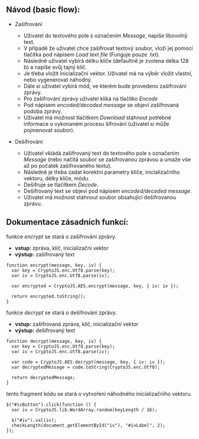 ## Návod (basic flow):

- Zašifrování
  - Uživatel do textového pole s označením *Message*, napíše libovolný text.
  - V případě že uživatel chce zašifrovat textový soubor, vloží jej pomocí tlačítka pod nápisem *Load text file* (Funguje pouze .txt).
  - Následně uživatel vybírá délku klíče (defaultně je zvolena délka 128 b) a napíše svůj tajný klíč.
  - Je třeba vložit inicializační vektor. Uživatel má na výběr vložit vlastní, nebo vygenerovat náhodný.
  - Dále si uživatel vybírá mód, ve kterém bude provedeno zašifrování zprávy.
  - Pro zašifrování zprávy uživatel kliká na tlačítko *Encode*
  - Pod nápisem *encoded/decoded message* se objeví zašifrovaná podoba zprávy.
  - Uživatel má možnost tlačítkem *Download* stáhnout potřebné informace o vykonaném procesu šifrování (uživatel si může pojmenovat soubor).

- Dešifrování
  - Uživatel vkládá zašifrovaný text do textového pole s označením *Message* (nebo načítá soubor se zašifrovanou zprávou a umaže vše až po počátek zašifrovaného textu).
  - Následně je třeba zadat korektní parametry klíče, inicializačního vektoru, délky klíče, módu.
  - Dešifruje se tlačítkem *Decode*.
  - Dešifrovaný text se objeví pod nápisem *encoded/decoded message*.
  - Uživatel má možnost stáhnout soubor obsahující dešifrovanou zprávu.

## Dokumentace zásadních funkcí:

funkce _encrypt_ se stará o zašifrování zprávy.

- **vstup:** zpráva, klíč, inicializační vektor
- **výstup:** zašifrovaný text

```
function encrypt(message, key, iv) {
  var key = CryptoJS.enc.Utf8.parse(key);
  var iv = CryptoJS.enc.Utf8.parse(iv);

  var encrypted = CryptoJS.AES.encrypt(message, key, { iv: iv });

  return encrypted.toString();
}
```

funkce _decrypt_ se stará o dešifrování zprávy.

- **vstup:** zašifrovaná zpráva, klíč, inicializační vektor
- **výstup:** dešifrovaný text

```
function decrypt(message, key, iv) {
  var key = CryptoJS.enc.Utf8.parse(key);
  var iv = CryptoJS.enc.Utf8.parse(iv);

  var code = CryptoJS.AES.decrypt(message, key, { iv: iv });
  var decryptedMessage = code.toString(CryptoJS.enc.Utf8);

  return decryptedMessage;
}
```

tento fragment kódu se stará o vytvoření náhodného inicializačního vektoru.

```
$("#ivButton").click(function () {
  var iv = CryptoJS.lib.WordArray.random(keyLength / 16);

  $("#iv").val(iv);
  checkLength(document.getElementById("iv"), "#ivLabel", 2);
});
```
